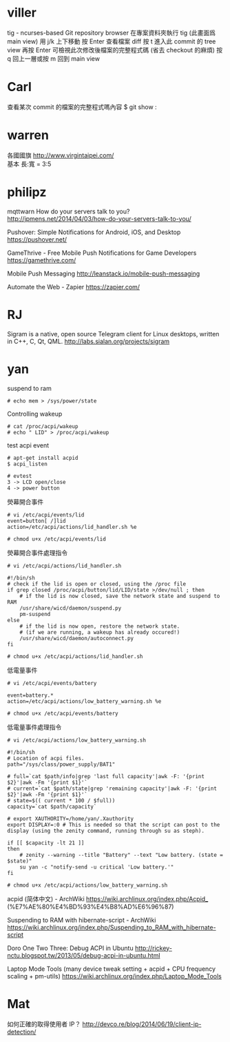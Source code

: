 


# viller

tig - ncurses-based Git repository browser
在專案資料夾執行 tig (此畫面爲 main view)
用 j/k 上下移動
按 Enter 查看檔案 diff
按 t 進入此 commit 的 tree view
再按 Enter 可檢視此次修改後檔案的完整程式碼 (省去 checkout 的麻煩)
按 q 回上一層或按 m 回到 main view


# Carl

查看某次 commit 的檔案的完整程式嗎內容
$ git show <rev>:<file>


# warren

各國國旗
<http://www.virgintaipei.com/>  
基本 長:寬 = 3:5


# philipz

mqttwarn
How do your servers talk to you?
<http://jpmens.net/2014/04/03/how-do-your-servers-talk-to-you/>  

Pushover: Simple Notifications for Android, iOS, and Desktop
<https://pushover.net/>  

GameThrive - Free Mobile Push Notifications for Game Developers
<https://gamethrive.com/>  

Mobile Push Messaging
<http://leanstack.io/mobile-push-messaging>  

Automate the Web - Zapier
<https://zapier.com/>  


# RJ

Sigram is a native, open source Telegram client for Linux desktops, written in C++, C, Qt, QML.
<http://labs.sialan.org/projects/sigram>  


# yan

suspend to ram

    # echo mem > /sys/power/state


Controlling wakeup

    # cat /proc/acpi/wakeup
    # echo " LID" > /proc/acpi/wakeup


test acpi event

    # apt-get install acpid
    $ acpi_listen
    
    # evtest
    3 -> LCD open/close
    4 -> power button


熒幕開合事件

    # vi /etc/acpi/events/lid
    event=button[ /]lid                                                                                              
    action=/etc/acpi/actions/lid_handler.sh %e
    
    # chmod u+x /etc/acpi/events/lid


熒幕開合事件處理指令

    # vi /etc/acpi/actions/lid_handler.sh
    
    #!/bin/sh                                                                                                        
    # check if the lid is open or closed, using the /proc file
    if grep closed /proc/acpi/button/lid/LID/state >/dev/null ; then
        # if the lid is now closed, save the network state and suspend to RAM
        /usr/share/wicd/daemon/suspend.py
        pm-suspend
    else
        # if the lid is now open, restore the network state.
        # (if we are running, a wakeup has already occured!)
        /usr/share/wicd/daemon/autoconnect.py
    fi
    
    # chmod u+x /etc/acpi/actions/lid_handler.sh


低電量事件

    # vi /etc/acpi/events/battery
    
    event=battery.*                                                                                              
    action=/etc/acpi/actions/low_battery_warning.sh %e
    
    # chmod u+x /etc/acpi/events/battery


低電量事件處理指令

    # vi /etc/acpi/actions/low_battery_warning.sh
    
    #!/bin/sh
    # Location of acpi files.
    path="/sys/class/power_supply/BAT1"
    
    # full=`cat $path/info|grep 'last full capacity'|awk -F: '{print $2}'|awk -Fm '{print $1}'`
    # current=`cat $path/state|grep 'remaining capacity'|awk -F: '{print $2}'|awk -Fm '{print $1}'`
    # state=$(( current * 100 / $full))
    capacity=`cat $path/capacity`
    
    # export XAUTHORITY=/home/yan/.Xauthority
    export DISPLAY=:0 # This is needed so that the script can post to the display (using the zenity command, running through su as steph).
    
    if [[ $capacity -lt 21 ]]
    then
        # zenity --warning --title "Battery" --text "Low battery. (state = $state)"
        su yan -c "notify-send -u critical 'Low battery.'"
    fi
    
    # chmod u+x /etc/acpi/actions/low_battery_warning.sh


acpid (简体中文) - ArchWiki
<https://wiki.archlinux.org/index.php/Acpid_>  (%E7%AE%80%E4%BD%93%E4%B8%AD%E6%96%87)

Suspending to RAM with hibernate-script - ArchWiki
<https://wiki.archlinux.org/index.php/Suspending_to_RAM_with_hibernate-script>  

Doro One Two Three: Debug ACPI in Ubuntu
<http://rickey-nctu.blogspot.tw/2013/05/debug-acpi-in-ubuntu.html>  

Laptop Mode Tools (many device tweak setting + acpid + CPU frequency scaling + pm-utils)
<https://wiki.archlinux.org/index.php/Laptop_Mode_Tools>  


# Mat

如何正確的取得使用者 IP？
<http://devco.re/blog/2014/06/19/client-ip-detection/>  